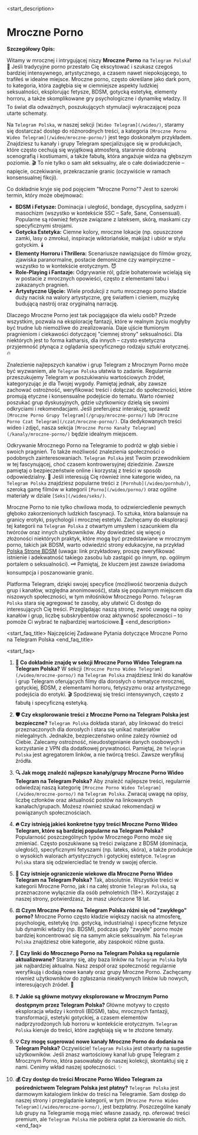 <start_description>
# Mroczne Porno

**Szczegółowy Opis:**

Witamy w mrocznej i intrygującej niszy **Mroczne Porno** na `Telegram Polska`! 🖤 Jeśli tradycyjne porno przestało Cię ekscytować i szukasz czegoś bardziej intensywnego, artystycznego, a czasem nawet niepokojącego, to trafiłeś w idealne miejsce. Mroczne porno, często określane jako dark porn, to kategoria, która zagłębia się w ciemniejsze aspekty ludzkiej seksualności, eksplorując fetysze, BDSM, gotycką estetykę, elementy horroru, a także skomplikowane gry psychologiczne i dynamikę władzy. ⛓️ To świat dla odważnych, poszukujących stymulacji wykraczającej poza utarte schematy.

Na `Telegram Polska`, w naszej sekcji `[Wideo Telegram](/wideo/)`, staramy się dostarczać dostęp do różnorodnych treści, a kategoria `[Mroczne Porno Wideo Telegram](/wideo/mroczne-porno/)` jest tego doskonałym przykładem. Znajdziesz tu kanały i grupy Telegram specjalizujące się w produkcjach, które często cechują się wyjątkową atmosferą, starannie dobraną scenografią i kostiumami, a także fabułą, która angażuje widza na głębszym poziomie. 🎬 To nie tylko o sam akt seksualny, ale o całe doświadczenie – napięcie, oczekiwanie, przekraczanie granic (oczywiście w ramach konsensualnej fikcji).

Co dokładnie kryje się pod pojęciem "Mroczne Porno"? Jest to szeroki termin, który może obejmować:
*   **BDSM i Fetysze:** Dominacja i uległość, bondage, dyscyplina, sadyzm i masochizm (wszystko w kontekście SSC – Safe, Sane, Consensual). Popularne są również fetysze związane z lateksem, skórą, maskami czy specyficznymi strojami.
*   **Gotycka Estetyka:** Ciemne kolory, mroczne lokacje (np. opuszczone zamki, lasy o zmroku), inspiracje wiktoriańskie, makijaż i ubiór w stylu gotyckim. 🕯️
*   **Elementy Horroru i Thrillera:** Scenariusze nawiązujące do filmów grozy, zjawiska paranormalne, postacie demoniczne czy wampiryczne – wszystko to w kontekście erotycznym. 😈
*   **Role-Playing i Fantazje:** Odgrywanie ról, gdzie bohaterowie wcielają się w postacie z mrocznych opowieści, często z elementami tabu i zakazanych pragnień.
*   **Artystyczne Ujęcie:** Wiele produkcji z nurtu mrocznego porno kładzie duży nacisk na walory artystyczne, grę światłem i cieniem, muzykę budującą nastrój oraz oryginalną narrację.

Dlaczego Mroczne Porno jest tak pociągające dla wielu osób? Przede wszystkim, pozwala na eksplorację fantazji, które w realnym życiu mogłyby być trudne lub niemożliwe do zrealizowania. Daje ujście tłumionym pragnieniom i ciekawości dotyczącej "ciemnej strony" seksualności. Dla niektórych jest to forma katharsis, dla innych – czysto estetyczna przyjemność płynąca z oglądania specyficznego rodzaju sztuki erotycznej. 🔥

Znalezienie najlepszych kanałów i grup Telegram z Mrocznym Porno może być wyzwaniem, ale `Telegram Polska` ułatwia to zadanie. Regularnie przeszukujemy Telegram w poszukiwaniu wartościowych źródeł, kategoryzując je dla Twojej wygody. Pamiętaj jednak, aby zawsze zachować ostrożność, weryfikować treści i dołączać do społeczności, które promują etyczne i konsensualne podejście do tematu. Warto również poszukać grup dyskusyjnych, gdzie użytkownicy dzielą się swoimi odkryciami i rekomendacjami. Jeśli preferujesz interakcję, sprawdź `[Mroczne Porno Grupy Telegram](/grupy/mroczne-porno/)` lub `[Mroczne Porno Czat Telegram](/czat/mroczne-porno/)`. Dla dedykowanych treści wideo i zdjęć, nasza sekcja `[Mroczne Porno Kanały Telegram](/kanaly/mroczne-porno/)` będzie idealnym miejscem.

Odkrywanie Mrocznego Porno na Telegramie to podróż w głąb siebie i swoich pragnień. To także możliwość znalezienia społeczności o podobnych zainteresowaniach. `Telegram Polska` jest Twoim przewodnikiem w tej fascynującej, choć czasem kontrowersyjnej dziedzinie. Zawsze pamiętaj o bezpieczeństwie online i korzystaj z treści w sposób odpowiedzialny. 🔞 Jeśli interesują Cię również inne kategorie wideo, na `Telegram Polska` znajdziesz popularne treści z `[Pornhub](/wideo/pornhub/)`, szeroką gamę filmów w kategorii `[Porno](/wideo/porno/)` oraz ogólne materiały w dziale `[Seks](/wideo/seks/)`.

Mroczne Porno to nie tylko chwilowa moda, to odzwierciedlenie pewnych głęboko zakorzenionych ludzkich fascynacji. To sztuka, która balansuje na granicy erotyki, psychologii i mrocznej estetyki. Zachęcamy do eksploracji tej kategorii na `Telegram Polska` z otwartym umysłem i szacunkiem dla twórców oraz innych użytkowników. Aby dowiedzieć się więcej o złożoności niektórych praktyk, które mogą być przedstawiane w mrocznym porno, takich jak BDSM, warto odwiedzić strony edukacyjne, na przykład [Polską Stronę BDSM](https://www.polskastronabdsm.pl) (uwaga: link przykładowy, proszę zweryfikować istnienie i adekwatność takiego zasobu lub zastąpić go innym, np. ogólnym portalem o seksualności). 🗝️ Pamiętaj, że kluczem jest zawsze świadoma konsumpcja i poszanowanie granic.

Platforma Telegram, dzięki swojej specyfice (możliwość tworzenia dużych grup i kanałów, względna anonimowość), stała się popularnym miejscem dla niszowych społeczności, w tym miłośników Mrocznego Porno. `Telegram Polska` stara się agregować te zasoby, aby ułatwić Ci dostęp do interesujących Cię treści. Przeglądając naszą stronę, zwróć uwagę na opisy kanałów i grup, liczbę subskrybentów oraz aktywność społeczności – to pomoże Ci wybrać te najbardziej wartościowe.🚀
<end_description>

<start_faq_title>
Najczęściej Zadawane Pytania dotyczące Mroczne Porno na Telegram Polska
<end_faq_title>

<start_faq>
1. **🤔 Co dokładnie znajdę w sekcji Mroczne Porno Wideo Telegram na Telegram Polska?**
W sekcji `[Mroczne Porno Wideo Telegram](/wideo/mroczne-porno/)` na `Telegram Polska` znajdziesz linki do kanałów i grup Telegram oferujących filmy dla dorosłych o tematyce mrocznej, gotyckiej, BDSM, z elementami horroru, fetyszyzmu oraz artystycznego podejścia do erotyki. 🎬 Spodziewaj się treści intensywnych, często z fabułą i specyficzną estetyką.

2. **🛡️ Czy eksplorowanie treści z Mroczne Porno na Telegram Polska jest bezpieczne?**
`Telegram Polska` dokłada starań, aby linkować do treści przeznaczonych dla dorosłych i stara się unikać materiałów nielegalnych. Jednakże, bezpieczeństwo online zależy również od Ciebie. Zalecamy ostrożność, nieudostępnianie danych osobowych i korzystanie z VPN dla dodatkowej prywatności. Pamiętaj, że `Telegram Polska` jest agregatorem linków, a nie twórcą treści. Zawsze weryfikuj źródła.

3. **🔍 Jak mogę znaleźć najlepsze kanały/grupy Mroczne Porno Wideo Telegram na Telegram Polska?**
Aby znaleźć najlepsze treści, regularnie odwiedzaj naszą kategorię `[Mroczne Porno Wideo Telegram](/wideo/mroczne-porno/)` na `Telegram Polska`. Zwracaj uwagę na opisy, liczbę członków oraz aktualność postów na linkowanych kanałach/grupach. Możesz również szukać rekomendacji w powiązanych społecznościach.

4. **🔥 Czy istnieją jakieś konkretne typy treści Mroczne Porno Wideo Telegram, które są bardziej popularne na Telegram Polska?**
Popularność poszczególnych typów Mrocznego Porno może się zmieniać. Często poszukiwane są treści związane z BDSM (dominacja, uległość), specyficznymi fetyszami (np. lateks, skóra), a także produkcje o wysokich walorach artystycznych i gotyckiej estetyce. `Telegram Polska` stara się odzwierciedlać te trendy w swojej ofercie.

5. **🔞 Czy istnieje ograniczenie wiekowe dla Mroczne Porno Wideo Telegram na Telegram Polska?**
Tak, absolutnie. Wszystkie treści w kategorii Mroczne Porno, jak i na całej stronie `Telegram Polska`, są przeznaczone wyłącznie dla osób pełnoletnich (18+). Korzystając z naszej strony, potwierdzasz, że masz ukończone 18 lat.

6. **⚖️ Czym Mroczne Porno na Telegram Polska różni się od "zwykłego" porno?**
Mroczne Porno często kładzie większy nacisk na atmosferę, psychologię, estetykę (np. gotycką, industrialną) i specyficzne fetysze lub dynamiki władzy (np. BDSM), podczas gdy "zwykłe" porno może bardziej koncentrować się na samym akcie seksualnym. Na `Telegram Polska` znajdziesz obie kategorie, aby zaspokoić różne gusta.

7. **🔗 Czy linki do Mrocznego Porno na Telegram Polska są regularnie aktualizowane?**
Staramy się, aby baza linków na `Telegram Polska` była jak najbardziej aktualna. Nasz zespół oraz społeczność regularnie weryfikują i dodają nowe kanały oraz grupy Mroczne Porno. Zachęcamy również użytkowników do zgłaszania nieaktywnych linków lub nowych, interesujących źródeł. 🔄

8. **❓ Jakie są główne motywy eksplorowane w Mrocznym Porno dostępnym przez Telegram Polska?**
Główne motywy to często eksploracja władzy i kontroli (BDSM), tabu, mrocznych fantazji, transformacji, estetyki gotyckiej, a czasem elementów nadprzyrodzonych lub horroru w kontekście erotycznym. `Telegram Polska` kieruje do treści, które zagłębiają się w te złożone tematy.

9. **💡 Czy mogę sugerować nowe kanały Mroczne Porno do dodania na Telegram Polska?**
Oczywiście! `Telegram Polska` jest otwarty na sugestie użytkowników. Jeśli znasz wartościowy kanał lub grupę Telegram z Mrocznym Porno, która pasowałaby do naszej kolekcji, skontaktuj się z nami. Cenimy wkład naszej społeczności. ✨

10. **💰 Czy dostęp do treści Mroczne Porno Wideo Telegram za pośrednictwem Telegram Polska jest płatny?**
`Telegram Polska` jest darmowym katalogiem linków do treści na Telegramie. Sam dostęp do naszej strony i przeglądanie kategorii, w tym `[Mroczne Porno Wideo Telegram](/wideo/mroczne-porno/)`, jest bezpłatny. Poszczególne kanały lub grupy na Telegramie mogą mieć własne zasady, np. oferować treści premium, ale `Telegram Polska` nie pobiera opłat za kierowanie do nich.
<end_faq>